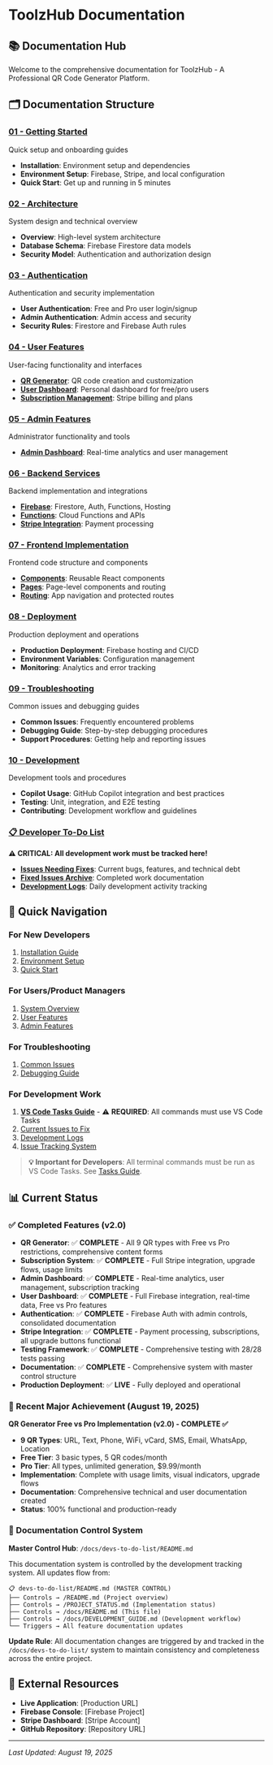 # ToolzHub Documentation

## 📚 Documentation Hub

Welcome to the comprehensive documentation for ToolzHub - A Professional QR Code Generator Platform.

## 🗂️ Documentation Structure

### [01 - Getting Started](./01-getting-started/)

Quick setup and onboarding guides

- **Installation**: Environment setup and dependencies
- **Environment Setup**: Firebase, Stripe, and local configuration
- **Quick Start**: Get up and running in 5 minutes

### [02 - Architecture](./02-architecture/)

System design and technical overview

- **Overview**: High-level system architecture
- **Database Schema**: Firebase Firestore data models
- **Security Model**: Authentication and authorization design

### [03 - Authentication](./03-authentication/)

Authentication and security implementation

- **User Authentication**: Free and Pro user login/signup
- **Admin Authentication**: Admin access and security
- **Security Rules**: Firestore and Firebase Auth rules

### [04 - User Features](./04-user-features/)

User-facing functionality and interfaces

- **[QR Generator](./04-user-features/qr-generator/)**: QR code creation and customization
- **[User Dashboard](./04-user-features/user-dashboard/)**: Personal dashboard for free/pro users
- **[Subscription Management](./04-user-features/subscription-management/)**: Stripe billing and plans

### [05 - Admin Features](./05-admin-features/)

Administrator functionality and tools

- **[Admin Dashboard](./05-admin-features/admin-dashboard/)**: Real-time analytics and user management

### [06 - Backend Services](./06-backend-services/)

Backend implementation and integrations

- **[Firebase](./06-backend-services/firebase/)**: Firestore, Auth, Functions, Hosting
- **[Functions](./06-backend-services/functions/)**: Cloud Functions and APIs
- **[Stripe Integration](./06-backend-services/stripe-integration/)**: Payment processing

### [07 - Frontend Implementation](./07-frontend-implementation/)

Frontend code structure and components

- **[Components](./07-frontend-implementation/components/)**: Reusable React components
- **[Pages](./07-frontend-implementation/pages/)**: Page-level components and routing
- **[Routing](./07-frontend-implementation/routing.md)**: App navigation and protected routes

### [08 - Deployment](./08-deployment/)

Production deployment and operations

- **Production Deployment**: Firebase hosting and CI/CD
- **Environment Variables**: Configuration management
- **Monitoring**: Analytics and error tracking

### [09 - Troubleshooting](./09-troubleshooting/)

Common issues and debugging guides

- **Common Issues**: Frequently encountered problems
- **Debugging Guide**: Step-by-step debugging procedures
- **Support Procedures**: Getting help and reporting issues

### [10 - Development](./10-development/)

Development tools and procedures

- **Copilot Usage**: GitHub Copilot integration and best practices
- **Testing**: Unit, integration, and E2E testing
- **Contributing**: Development workflow and guidelines

### [📋 Developer To-Do List](./devs-to-do-list/)

**⚠️ CRITICAL: All development work must be tracked here!**

- **[Issues Needing Fixes](./devs-to-do-list/needs-fixing/)**: Current bugs, features, and technical debt
- **[Fixed Issues Archive](./devs-to-do-list/fixed/)**: Completed work documentation
- **[Development Logs](./devs-to-do-list/devlogs/)**: Daily development activity tracking

## 🚀 Quick Navigation

### For New Developers

1. [Installation Guide](./01-getting-started/installation.md)
2. [Environment Setup](./01-getting-started/environment-setup.md)
3. [Quick Start](./01-getting-started/quick-start.md)

### For Users/Product Managers

1. [System Overview](./02-architecture/overview.md)
2. [User Features](./04-user-features/)
3. [Admin Features](./05-admin-features/)

### For Troubleshooting

1. [Common Issues](./09-troubleshooting/common-issues.md)
2. [Debugging Guide](./09-troubleshooting/debugging-guide.md)

### For Development Work

1. **[VS Code Tasks Guide](./10-development/vscode-tasks.md)** - ⚠️ **REQUIRED**: All commands must use VS Code Tasks
2. [Current Issues to Fix](./devs-to-do-list/needs-fixing/README.md)
3. [Development Logs](./devs-to-do-list/devlogs/README.md)
4. [Issue Tracking System](./devs-to-do-list/README.md)

> **💡 Important for Developers**: All terminal commands must be run as VS Code Tasks. See [Tasks Guide](./10-development/vscode-tasks.md).

## 📊 Current Status

### ✅ Completed Features (v2.0)

- **QR Generator**: ✅ **COMPLETE** - All 9 QR types with Free vs Pro restrictions, comprehensive content forms
- **Subscription System**: ✅ **COMPLETE** - Full Stripe integration, upgrade flows, usage limits
- **Admin Dashboard**: ✅ **COMPLETE** - Real-time analytics, user management, subscription tracking
- **User Dashboard**: ✅ **COMPLETE** - Full Firebase integration, real-time data, Free vs Pro features
- **Authentication**: ✅ **COMPLETE** - Firebase Auth with admin controls, consolidated documentation
- **Stripe Integration**: ✅ **COMPLETE** - Payment processing, subscriptions, all upgrade buttons functional
- **Testing Framework**: ✅ **COMPLETE** - Comprehensive testing with 28/28 tests passing
- **Documentation**: ✅ **COMPLETE** - Comprehensive system with master control structure
- **Production Deployment**: ✅ **LIVE** - Fully deployed and operational

### 🎯 Recent Major Achievement (August 19, 2025)

**QR Generator Free vs Pro Implementation (v2.0) - COMPLETE ✅**

- **9 QR Types**: URL, Text, Phone, WiFi, vCard, SMS, Email, WhatsApp, Location
- **Free Tier**: 3 basic types, 5 QR codes/month
- **Pro Tier**: All types, unlimited generation, $9.99/month
- **Implementation**: Complete with usage limits, visual indicators, upgrade flows
- **Documentation**: Comprehensive technical and user documentation created
- **Status**: 100% functional and production-ready

### 🔄 Documentation Control System

**Master Control Hub**: `/docs/devs-to-do-list/README.md`

This documentation system is controlled by the development tracking system. All updates flow from:

```
📋 devs-to-do-list/README.md (MASTER CONTROL)
├── Controls → /README.md (Project overview)
├── Controls → /PROJECT_STATUS.md (Implementation status)
├── Controls → /docs/README.md (This file)
├── Controls → /docs/DEVELOPMENT_GUIDE.md (Development workflow)
└── Triggers → All feature documentation updates
```

**Update Rule**: All documentation changes are triggered by and tracked in the `/docs/devs-to-do-list/` system to maintain consistency and completeness across the entire project.

## 🔗 External Resources

- **Live Application**: [Production URL]
- **Firebase Console**: [Firebase Project]
- **Stripe Dashboard**: [Stripe Account]
- **GitHub Repository**: [Repository URL]

---

_Last Updated: August 19, 2025_
